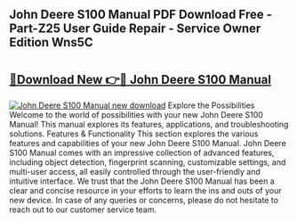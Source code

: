## John Deere S100 Manual PDF Download Free - Part-Z25 User Guide Repair - Service Owner Edition Wns5C

# <h2><a href="http://bc41174.oget.top/?id=John+Deere+S100+Manual">🔗Download New 👉🔴 John Deere S100 Manual</a></h2>

[![John Deere S100 Manual new download](https://i.imgur.com/5g1atiW.png)](http://bc41174.oget.top/?id=John+Deere+S100+Manual)
Explore the Possibilities Welcome to the world of possibilities with your new John Deere S100 Manual! This manual explores its features, applications, and troubleshooting solutions. Features & Functionality This section explores the various features and capabilities of your new John Deere S100 Manual. John Deere S100 Manual comes with an impressive collection of advanced features, including object detection, fingerprint scanning, customizable settings, and multi-user access, all easily controlled through the user-friendly and intuitive interface. We trust that the John Deere S100 Manual has been a clear and concise resource in your efforts to learn the ins and outs of your new device. In case of any queries or concerns, please do not hesitate to reach out to our customer service team.

